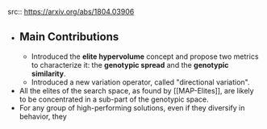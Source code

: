 src:: https://arxiv.org/abs/1804.03906

- ## Main Contributions
	- Introduced the **elite hypervolume** concept and propose two metrics to characterize it: the **genotypic spread** and the **genotypic similarity**.
	- Introduced a new variation operator, called "directional variation".
- All the elites of the search space, as found by [[MAP-Elites]], are likely to be concentrated in a sub-part of the genotypic space.
- For any group of high-performing solutions, even if they diversify in behavior, they